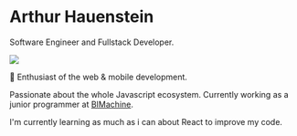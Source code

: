 # Arthur Hauenstein
Software Engineer and Fullstack Developer.

<a href='https://br.linkedin.com/in/arthur-hauenstein-646558131?trk=profile-badge'>
  <img src="https://img.shields.io/badge/LinkedIn-0077B5?style=for-the-badge&logo=linkedin&logoColor=white"/>
</a>
  
  
:stars: Enthusiast of the web & mobile development.

Passionate about the whole Javascript ecosystem. Currently working as a junior programmer at <a href="https://www.bimachine.com.br/">BIMachine</a>.

I'm currently learning as much as i can about React to improve my code.
